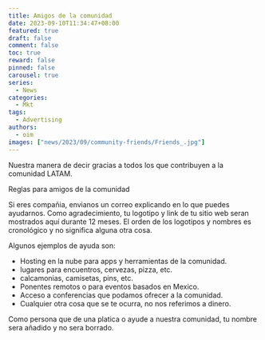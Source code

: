 ```yaml
---
title: Amigos de la comunidad
date: 2023-09-10T11:34:47+08:00
featured: true
draft: false
comment: false
toc: true
reward: false
pinned: false
carousel: true
series:
  - News
categories:
  - Mkt
tags:
  - Advertising
authors:
  - oim
images: ["news/2023/09/community-friends/Friends_.jpg"]
---
```


Nuestra manera de decir gracias a todos los que contribuyen a la comunidad LATAM.

<!--more-->

Reglas para amigos de la comunidad

Si eres compañia, envianos un correo explicando en lo que puedes ayudarnos. Como agradecimiento, tu logotipo y link de tu sitio web seran mostrados aquí durante 12 meses.
El orden de los logotipos y nombres es cronológico y no significa alguna otra cosa.

Algunos ejemplos de ayuda son:

- Hosting en la nube para apps y herramientas de la comunidad.
- lugares para encuentros, cervezas, pizza, etc.
- calcamonias, camisetas, pins, etc.
- Ponentes remotos o para eventos basados en Mexico.
- Acceso a conferencias que podamos ofrecer a la comunidad.
- Cualquier otra cosa que se te ocurra, no nos referimos a dinero.

Como persona que de una platica o ayude a nuestra comunidad, tu nombre sera añadido y no sera borrado.
